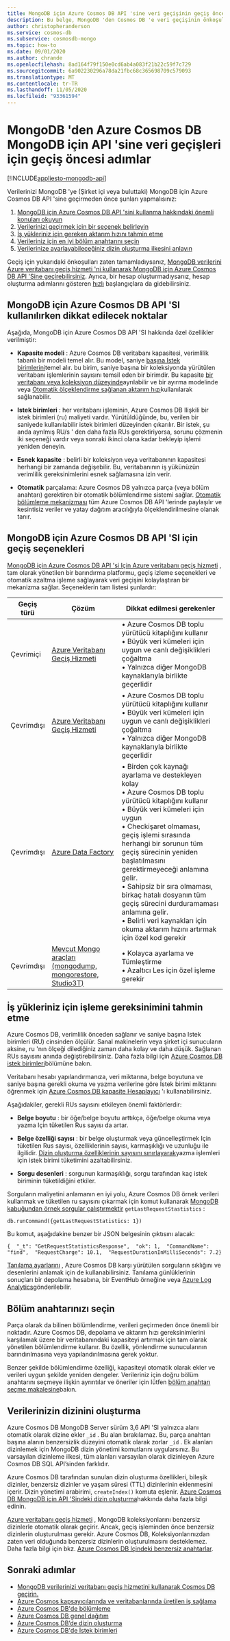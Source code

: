 ```yaml
---
title: MongoDB için Azure Cosmos DB API 'sine veri geçişinin geçiş öncesi adımları
description: Bu belge, MongoDB 'den Cosmos DB 'e veri geçişinin önkoşulları hakkında genel bakış sağlar.
author: christopheranderson
ms.service: cosmos-db
ms.subservice: cosmosdb-mongo
ms.topic: how-to
ms.date: 09/01/2020
ms.author: chrande
ms.openlocfilehash: 8ad164f79f150e0cd6ab4a083f21b22c59f7c729
ms.sourcegitcommit: 6a902230296a78da21fbc68c365698709c579093
ms.translationtype: MT
ms.contentlocale: tr-TR
ms.lasthandoff: 11/05/2020
ms.locfileid: "93361594"
---
```

# <a name="pre-migration-steps-for-data-migrations-from-mongodb-to-azure-cosmos-dbs-api-for-mongodb"></a>MongoDB 'den Azure Cosmos DB MongoDB için API 'sine veri geçişleri için geçiş öncesi adımlar
[!INCLUDE[appliesto-mongodb-api](includes/appliesto-mongodb-api.md)]

Verilerinizi MongoDB 'ye (Şirket içi veya buluttaki) MongoDB için Azure Cosmos DB API 'sine geçirmeden önce şunları yapmalısınız:

1. [MongoDB için Azure Cosmos DB API 'sini kullanma hakkındaki önemli konuları okuyun](#considerations)
2. [Verilerinizi geçirmek için bir seçenek belirleyin](#options)
3. [İş yükleriniz için gereken aktarım hızını tahmin etme](#estimate-throughput)
4. [Verileriniz için en iyi bölüm anahtarını seçin](#partitioning)
5. [Verilerinize ayarlayabileceğiniz dizin oluşturma ilkesini anlayın](#indexing)

Geçiş için yukarıdaki önkoşulları zaten tamamladıysanız, [MongoDB verilerini Azure veritabanı geçiş hizmeti 'ni kullanarak MongoDB için Azure Cosmos DB API 'Sine geçirebilirsiniz](../dms/tutorial-mongodb-cosmos-db.md). Ayrıca, bir hesap oluşturmadıysanız, hesap oluşturma adımlarını gösteren [hızlı](create-mongodb-dotnet.md) başlangıçlara da gidebilirsiniz.

## <a name="considerations-when-using-azure-cosmos-dbs-api-for-mongodb"></a><a id="considerations"></a>MongoDB için Azure Cosmos DB API 'SI kullanılırken dikkat edilecek noktalar

Aşağıda, MongoDB için Azure Cosmos DB API 'SI hakkında özel özellikler verilmiştir:

- **Kapasite modeli** : Azure Cosmos DB veritabanı kapasitesi, verimlilik tabanlı bir modeli temel alır. Bu model, saniye [başına Istek birimlerini](request-units.md)temel alır. bu birim, saniye başına bir koleksiyonda yürütülen veritabanı işlemlerinin sayısını temsil eden bir birimdir. Bu kapasite [bir veritabanı veya koleksiyon düzeyinde](set-throughput.md)ayrılabilir ve bir ayırma modelinde veya [Otomatik ölçeklendirme sağlanan aktarım hızı](provision-throughput-autoscale.md)kullanılarak sağlanabilir.

- **Istek birimleri** : her veritabanı işleminin, Azure Cosmos DB Ilişkili bir istek birimleri (ru) maliyeti vardır. Yürütüldüğünde, bu, verilen bir saniyede kullanılabilir istek birimleri düzeyinden çıkarılır. Bir istek, şu anda ayrılmış RU/s ' den daha fazla RUs gerektiriyorsa, sorunu çözmenin iki seçeneği vardır veya sonraki ikinci olana kadar bekleyip işlemi yeniden deneyin.

- **Esnek kapasite** : belirli bir koleksiyon veya veritabanının kapasitesi herhangi bir zamanda değişebilir. Bu, veritabanının iş yükünüzün verimlilik gereksinimlerini esnek sağlamasına izin verir.

- **Otomatik** parçalama: Azure Cosmos DB yalnızca parça (veya bölüm anahtarı) gerektiren bir otomatik bölümlendirme sistemi sağlar. [Otomatik bölümleme mekanizması](partitioning-overview.md) tüm Azure Cosmos DB API 'lerinde paylaşılır ve kesintisiz veriler ve yatay dağıtım aracılığıyla ölçeklendirilmesine olanak tanır.

## <a name="migration-options-for-azure-cosmos-dbs-api-for-mongodb"></a><a id="options"></a>MongoDB için Azure Cosmos DB API 'SI için geçiş seçenekleri

[MongoDB için Azure Cosmos DB API 'si Için Azure veritabanı geçiş hizmeti](../dms/tutorial-mongodb-cosmos-db.md) , tam olarak yönetilen bir barındırma platformu, geçiş izleme seçenekleri ve otomatik azaltma işleme sağlayarak veri geçişini kolaylaştıran bir mekanizma sağlar. Seçeneklerin tam listesi şunlardır:

|**Geçiş türü**|**Çözüm**|**Dikkat edilmesi gerekenler**|
|---------|---------|---------|
|Çevrimiçi|[Azure Veritabanı Geçiş Hizmeti](../dms/tutorial-mongodb-cosmos-db-online.md)|&bull; Azure Cosmos DB toplu yürütücü kitaplığını kullanır <br/>&bull; Büyük veri kümeleri için uygun ve canlı değişiklikleri çoğaltma <br/>&bull; Yalnızca diğer MongoDB kaynaklarıyla birlikte geçerlidir|
|Çevrimdışı|[Azure Veritabanı Geçiş Hizmeti](../dms/tutorial-mongodb-cosmos-db-online.md)|&bull; Azure Cosmos DB toplu yürütücü kitaplığını kullanır <br/>&bull; Büyük veri kümeleri için uygun ve canlı değişiklikleri çoğaltma <br/>&bull; Yalnızca diğer MongoDB kaynaklarıyla birlikte geçerlidir|
|Çevrimdışı|[Azure Data Factory](../data-factory/connector-azure-cosmos-db.md)|&bull; Birden çok kaynağı ayarlama ve destekleyen kolay <br/>&bull; Azure Cosmos DB toplu yürütücü kitaplığını kullanır <br/>&bull; Büyük veri kümeleri için uygun <br/>&bull; Checkişaret olmaması, geçiş işlemi sırasında herhangi bir sorunun tüm geçiş sürecinin yeniden başlatılmasını gerektirmeyeceği anlamına gelir.<br/>&bull; Sahipsiz bir sıra olmaması, birkaç hatalı dosyanın tüm geçiş sürecini durduramaması anlamına gelir. <br/>&bull; Belirli veri kaynakları için okuma aktarım hızını artırmak için özel kod gerekir|
|Çevrimdışı|[Mevcut Mongo araçları (mongodump, mongorestore, Studio3T)](https://azure.microsoft.com/resources/videos/using-mongodb-tools-with-azure-cosmos-db/)|&bull; Kolayca ayarlama ve Tümleştirme <br/>&bull; Azaltıcı Les için özel işleme gerekir|

## <a name="estimate-the-throughput-need-for-your-workloads"></a><a id="estimate-throughput"></a> İş yükleriniz için işleme gereksinimini tahmin etme

Azure Cosmos DB, verimlilik önceden sağlanır ve saniye başına Istek birimleri (RU) cinsinden ölçülür. Sanal makinelerin veya şirket içi sunucuların aksine, ru 'nın ölçeği dilediğiniz zaman daha kolay ve daha düşük. Sağlanan RUs sayısını anında değiştirebilirsiniz. Daha fazla bilgi için [Azure Cosmos DB istek birimleri](request-units.md)bölümüne bakın.

Veritabanı hesabı yapılandırmanıza, veri miktarına, belge boyutuna ve saniye başına gerekli okuma ve yazma verilerine göre Istek birimi miktarını öğrenmek için [Azure Cosmos DB kapasite Hesaplayıcı](https://cosmos.azure.com/capacitycalculator/) 'ı kullanabilirsiniz.

Aşağıdakiler, gerekli RUs sayısını etkileyen önemli faktörlerdir:
- **Belge boyutu** : bir öğe/belge boyutu arttıkça, öğe/belge okuma veya yazma Için tüketilen Rus sayısı da artar.

- **Belge özelliği sayısı** : bir belge oluşturmak veya güncelleştirmek Için tüketilen Rus sayısı, özelliklerinin sayısı, karmaşıklığı ve uzunluğu ile ilgilidir. [Dizin oluşturma özelliklerinin sayısını sınırlayarak](mongodb-indexing.md)yazma işlemleri için istek birimi tüketimini azaltabilirsiniz.

- **Sorgu desenleri** : sorgunun karmaşıklığı, sorgu tarafından kaç istek biriminin tüketildiğini etkiler. 

Sorguların maliyetini anlamanın en iyi yolu, Azure Cosmos DB örnek verileri kullanmak ve tüketilen ru sayısını çıkarmak için komut kullanarak [MongoDB kabuğundan örnek sorgular çalıştırmektir](connect-mongodb-account.md) `getLastRequestStastistics` :

`db.runCommand({getLastRequestStatistics: 1})`

Bu komut, aşağıdakine benzer bir JSON belgesinin çıktısını alacak:

```{  "_t": "GetRequestStatisticsResponse",  "ok": 1,  "CommandName": "find",  "RequestCharge": 10.1,  "RequestDurationInMilliSeconds": 7.2}```

[Tanılama ayarlarını](cosmosdb-monitor-resource-logs.md) , Azure Cosmos DB karşı yürütülen sorguların sıklığını ve desenlerini anlamak için de kullanabilirsiniz. Tanılama günlüklerinin sonuçları bir depolama hesabına, bir EventHub örneğine veya [Azure Log Analytics](../azure-monitor/log-query/get-started-portal.md)gönderilebilir.  

## <a name="choose-your-partition-key"></a><a id="partitioning"></a>Bölüm anahtarınızı seçin
Parça olarak da bilinen bölümlendirme, verileri geçirmeden önce önemli bir noktadır. Azure Cosmos DB, depolama ve aktarım hızı gereksinimlerini karşılamak üzere bir veritabanındaki kapasiteyi artırmak için tam olarak yönetilen bölümlendirme kullanır. Bu özellik, yönlendirme sunucularının barındırılmasına veya yapılandırılmasına gerek yoktur.   

Benzer şekilde bölümlendirme özelliği, kapasiteyi otomatik olarak ekler ve verileri uygun şekilde yeniden dengeler. Verileriniz için doğru bölüm anahtarını seçmeye ilişkin ayrıntılar ve öneriler için lütfen [bölüm anahtarı seçme makalesine](partitioning-overview.md#choose-partitionkey)bakın. 

## <a name="index-your-data"></a><a id="indexing"></a>Verilerinizin dizinini oluşturma

Azure Cosmos DB MongoDB Server sürüm 3,6 API 'SI yalnızca alanı otomatik olarak dizine ekler `_id` . Bu alan bırakılamaz. Bu, parça anahtarı başına alanın benzersizlik düzeyini otomatik olarak zorlar `_id` . Ek alanları dizinlemek için MongoDB dizin yönetimi komutlarını uygularsınız. Bu varsayılan dizinleme ilkesi, tüm alanları varsayılan olarak dizinleyen Azure Cosmos DB SQL API’sinden farklıdır.

Azure Cosmos DB tarafından sunulan dizin oluşturma özellikleri, bileşik dizinler, benzersiz dizinler ve yaşam süresi (TTL) dizinlerinin eklenmesini içerir. Dizin yönetimi arabirimi, `createIndex()` komuta eşlenir. [Azure Cosmos DB MongoDB için API 'Sindeki dizin oluşturma](mongodb-indexing.md)hakkında daha fazla bilgi edinin.

[Azure veritabanı geçiş hizmeti](../dms/tutorial-mongodb-cosmos-db.md) , MongoDB koleksiyonlarını benzersiz dizinlerle otomatik olarak geçirir. Ancak, geçiş işleminden önce benzersiz dizinlerin oluşturulması gerekir. Azure Cosmos DB, Koleksiyonlarınızdan zaten veri olduğunda benzersiz dizinlerin oluşturulmasını desteklemez. Daha fazla bilgi için bkz. [Azure Cosmos DB Içindeki benzersiz anahtarlar](unique-keys.md).

## <a name="next-steps"></a>Sonraki adımlar
* [MongoDB verilerinizi veritabanı geçiş hizmetini kullanarak Cosmos DB geçirin.](../dms/tutorial-mongodb-cosmos-db.md) 
* [Azure Cosmos kapsayıcılarında ve veritabanlarında üretilen iş sağlama](set-throughput.md)
* [Azure Cosmos DB'de bölümleme](partitioning-overview.md)
* [Azure Cosmos DB genel dağıtım](distribute-data-globally.md)
* [Azure Cosmos DB’de dizin oluşturma](index-overview.md)
* [Azure Cosmos DB'de İstek birimleri](request-units.md)

